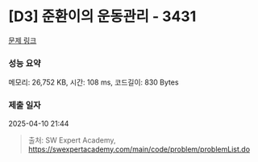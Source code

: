 # [D3] 준환이의 운동관리 - 3431 

[문제 링크](https://swexpertacademy.com/main/code/problem/problemDetail.do?contestProbId=AWE_ZXcqAAMDFAV2) 

### 성능 요약

메모리: 26,752 KB, 시간: 108 ms, 코드길이: 830 Bytes

### 제출 일자

2025-04-10 21:44



> 출처: SW Expert Academy, https://swexpertacademy.com/main/code/problem/problemList.do